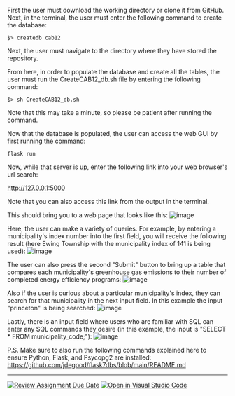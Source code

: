 First the user must download the working directory or clone it from GitHub.
Next, in the terminal, the user must enter the following command to create the database:
```
$> createdb cab12
```
Next, the user must navigate to the directory where they have stored the repository.

From here, in order to populate the database and create all the tables, the user must run the CreateCAB12_db.sh file by entering the following command:
```
$> sh CreateCAB12_db.sh
```
Note that this may take a minute, so please be patient after running the command.

Now that the database is populated, the user can access the web GUI by first running the command:
```
flask run
```
Now, while that server is up, enter the following link into your web browser's url search:

http://127.0.0.1:5000

Note that you can also access this link from the output in the terminal.

This should bring you to a web page that looks like this:
![image](https://user-images.githubusercontent.com/123781077/234079548-2ca43cbc-74b7-43ff-b039-7702e8618a10.png)

Here, the user can make a variety of queries. For example, by entering a municipality's index number into the first field, you will receive the following result (here Ewing Township with the municipality index of 141 is being used):
![image](https://user-images.githubusercontent.com/123781077/234080190-fed185b6-89eb-46b9-bdfa-3617c143f5ff.png)

The user can also press the second "Submit" button to bring up a table that compares each municipality's greenhouse gas emissions to their number of completed energy efficiency programs:
![image](https://user-images.githubusercontent.com/123781077/234080591-2bab8fa8-90d3-4651-a363-515821efae2f.png)

Also if the user is curious about a particular municipality's index, they can search for that municipality in the next input field. In this example the input "princeton" is being searched:
![image](https://user-images.githubusercontent.com/123781077/234080892-8aa28d5a-f20e-494f-97ce-6365dc22455c.png)

Lastly, there is an input field where users who are familiar with SQL can enter any SQL commands they desire (in this example, the input is "SELECT * FROM municipality_code;"):
![image](https://user-images.githubusercontent.com/123781077/234081454-7f646197-620f-4bec-99f8-4dc41f011655.png)


P.S. Make sure to also run the following commands explained here to ensure Python, Flask, and Psycopg2 are installed:
https://github.com/jdegood/flask7dbs/blob/main/README.md


-------------------------------------------------------------------------------------------------------------------------------------------------



[![Review Assignment Due Date](https://classroom.github.com/assets/deadline-readme-button-8d59dc4de5201274e310e4c54b9627a8934c3b88527886e3b421487c677d23eb.svg)](https://classroom.github.com/a/-Nv0cKFk)
[![Open in Visual Studio Code](https://classroom.github.com/assets/open-in-vscode-c66648af7eb3fe8bc4f294546bfd86ef473780cde1dea487d3c4ff354943c9ae.svg)](https://classroom.github.com/online_ide?assignment_repo_id=10762672&assignment_repo_type=AssignmentRepo)
